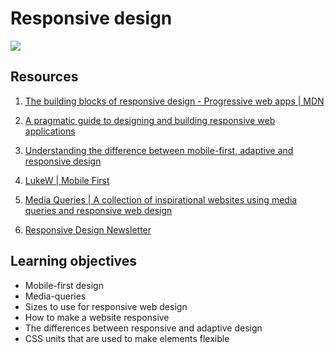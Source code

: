 <h1>Responsive design</h1>
<img src="C:\Users\HP\Downloads\4fe027a0c298339cb4cb (1).jpg">

<h2>Resources</h2>

1. [The building blocks of responsive design - Progressive web apps | MDN](https://developer.mozilla.org/en-US/docs/Web/Progressive_web_apps/Responsive/responsive_design_building_blocks)

2. [A pragmatic guide to designing and building responsive web applications](https://developerlife.com/2019/08/25/guide-to-building-responsive-web-apps/)

3. [Understanding the difference between mobile-first, adaptive and responsive design](https://fredericgonzalo.com/en/understanding-the-difference-between-mobile-first-adaptive-and-responsive-design/)

4. [LukeW | Mobile First](https://www.lukew.com/ff/entry.asp?933)

5. [Media Queries | A collection of inspirational websites using media queries and responsive web design](https://mediaqueri.es/)

6. [Responsive Design Newsletter](https://bytes.dev/?s=rwd)

<h2>Learning objectives</h2>

<ul>
  <li>Mobile-first design</li>
  <li>Media-queries</li>
  <li>Sizes to use for responsive web design</li>
  <li>How to make a website responsive</li>
  <li>The differences between responsive and adaptive design</li>
  <li>CSS units that are used to make elements flexible</li>
</ul>
